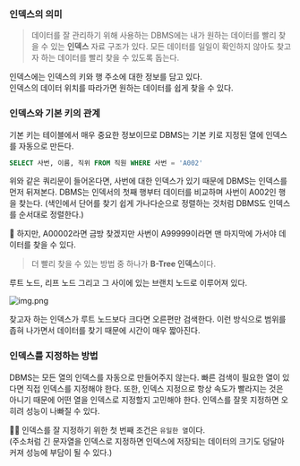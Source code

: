 ### 인덱스의 의미
> 데이터를 잘 관리하기 위해 사용하는 DBMS에는 내가 원하는 데이터를 빨리 찾을 수 있는 **인덱스** 자료 구조가 있다. 모든 데이터를 일일이 확인하지 않아도 찾고자 하는 데이터를 빨리 찾을 수 있도록 돕는다.

인덱스에는 인덱스의 키와 행 주소에 대한 정보를 담고 있다.  
인덱스의 데이터 위치를 따라가면 원하는 데이터를 쉽게 찾을 수 있다.

### 인덱스와 기본 키의 관계
기본 키는 테이블에서 매우 중요한 정보이므로 DBMS는 기본 키로 지정된 열에 인덱스를 자동으로 만든다.  
```sql
SELECT 사번, 이름, 직위 FROM 직원 WHERE 사번 = 'A002'
```
위와 같은 쿼리문이 들어온다면, 사번에 대한 인덱스가 있기 때문에 DBMS는 인덱스를 먼저 뒤져본다. DBMS는 인덱서의 첫째 행부터 데이터를 비교하며 사번이 A002인 행을 찾는다. (색인에서 단어를 찾기 쉽게 가나다순으로 정렬하는 것처럼 DBMS도 인덱스를 순서대로 정렬한다.)

🚨 하지만, A00002라면 금방 찾겠지만 사번이 A99999이라면 맨 마지막에 가서야 데이터를 찾을 수 있다.
> 더 빨리 찾을 수 있는 방법 중 하나가 **B-Tree 인덱스**이다.

루트 노드, 리프 노드 그리고 그 사이에 있는 브랜치 노드로 이루어져 있다.

![img.png](img.png)

찾고자 하는 인덱스가 루트 노드보다 크다면 오른편만 검색한다. 이런 방식으로 범위를 좁혀 나가면서 데이터를 찾기 때문에 시간이 매우 짧아진다.

### 인덱스를 지정하는 방법
DBMS는 모든 열의 인덱스를 자동으로 만들어주지 않는다. 빠른 검색이 필요한 열이 있다면 직접 인덱스를 지정해야 한다. 또한, 인덱스 지정으로 항상 속도가 빨라지는 것은 아니기 때문에 어떤 열을 인덱스로 지정할지 고민해야 한다. 인덱스를 잘못 지정하면 오히려 성능이 나빠질 수 있다.

☝🏻 인덱스를 잘 지정하기 위한 첫 번째 조건은 `유일한 열`이다.  
(주소처럼 긴 문자열을 인덱스로 지정하면 인덱스에 저장되는 데이터의 크기도 덩달아 커져 성능에 부담이 될 수 있다.)